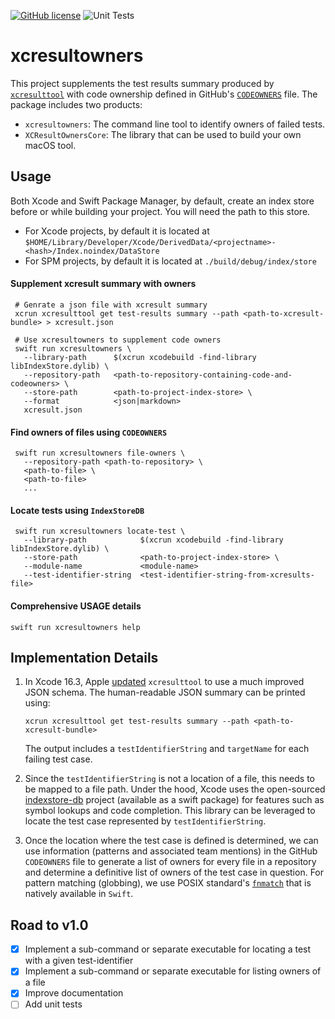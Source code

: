 [![GitHub license](https://img.shields.io/github/license/sdidla/xcresultowners)](https://github.com/sdidla/xcresultowners/blob/main/LICENSE)
![Unit Tests](https://github.com/sdidla/xcresultowners/actions/workflows/unit-tests.yml/badge.svg)

# xcresultowners

This project supplements the test results summary produced by [`xcresulttool`](https://keith.github.io/xcode-man-pages/xcresulttool.1.html) with code ownership defined in GitHub's [`CODEOWNERS`](https://docs.github.com/en/repositories/managing-your-repositorys-settings-and-features/customizing-your-repository/about-code-owners) file. The package includes two products:

- `xcresultowners`: The command line tool to identify owners of failed tests.
- `XCResultOwnersCore`: The library that can be used to build your own macOS tool.

## Usage

Both Xcode and Swift Package Manager, by default, create an index store before or while building your project. You will need the path to this store.

- For Xcode projects, by default it is located at `$HOME/Library/Developer/Xcode/DerivedData/<projectname>-<hash>/Index.noindex/DataStore`
- For SPM projects, by default it is located at `./build/debug/index/store`

#### Supplement xcresult summary with owners
```shell
 # Genrate a json file with xcresult summary
 xcrun xcresulttool get test-results summary --path <path-to-xcresult-bundle> > xcresult.json

 # Use xcresultowners to supplement code owners
 swift run xcresultowners \
   --library-path      $(xcrun xcodebuild -find-library libIndexStore.dylib) \
   --repository-path   <path-to-repository-containing-code-and-codeowners> \
   --store-path        <path-to-project-index-store> \
   --format            <json|markdown>
   xcresult.json

```

#### Find owners of files using `CODEOWNERS`
```shell
 swift run xcresultowners file-owners \
   --repository-path <path-to-repository> \
   <path-to-file> \
   <path-to-file>
   ...
```

#### Locate tests using `IndexStoreDB`
```shell
 swift run xcresultowners locate-test \
   --library-path            $(xcrun xcodebuild -find-library libIndexStore.dylib) \
   --store-path              <path-to-project-index-store> \
   --module-name             <module-name>
   --test-identifier-string  <test-identifier-string-from-xcresults-file>
```

#### Comprehensive USAGE details
```shell
swift run xcresultowners help
```

## Implementation Details

1. In Xcode 16.3, Apple [updated](https://developer.apple.com/documentation/xcode-release-notes/xcode-16_3-release-notes#xcresulttool) `xcresulttool` to use a much improved JSON schema. The human-readable JSON summary can be printed using:
   
   ```shell
   xcrun xcresulttool get test-results summary --path <path-to-xcresult-bundle> 
   ```
   
   The output includes a `testIdentifierString` and `targetName` for each failing test case. 
1. Since the `testIdentifierString` is not a location of a file, this needs to be mapped to a file path. Under the hood, Xcode uses the open-sourced [indexstore-db](https://github.com/swiftlang/indexstore-db) project (available as a swift package) for features such as symbol lookups and code completion. This library can be leveraged to locate the test case represented by `testIdentifierString`. 
1. Once the location where the test case is defined is determined, we can use information (patterns and associated team mentions) in the GitHub `CODEOWNERS` file to generate a list of owners for every file in a repository and determine a definitive list of owners of the test case in question. For pattern matching (globbing), we use POSIX standard's [`fnmatch`](https://pubs.opengroup.org/onlinepubs/9699919799/functions/fnmatch.html) that is natively available in `Swift`.

## Road to v1.0

- [x] Implement a sub-command or separate executable for locating a test with a given test-identifier
- [x] Implement a sub-command or separate executable for listing owners of a file
- [x] Improve documentation
- [ ] Add unit tests
